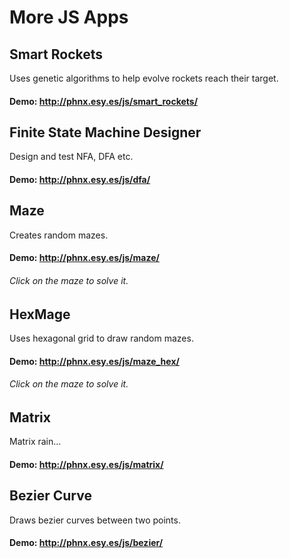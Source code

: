 # More JS Apps

## Smart Rockets
  Uses genetic algorithms to help evolve rockets reach their target.
#### Demo: http://phnx.esy.es/js/smart_rockets/

## Finite State Machine Designer
  Design and test NFA, DFA etc.
#### Demo: http://phnx.esy.es/js/dfa/

## Maze
  Creates random mazes.
#### Demo: http://phnx.esy.es/js/maze/
###### Click on the maze to solve it.

## HexMage
  Uses hexagonal grid to draw random mazes.
#### Demo: http://phnx.esy.es/js/maze_hex/
###### Click on the maze to solve it.

## Matrix
  Matrix rain...
#### Demo: http://phnx.esy.es/js/matrix/

## Bezier Curve
  Draws bezier curves between two points.
#### Demo: http://phnx.esy.es/js/bezier/
